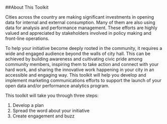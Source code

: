 ##About This Toolkit

<p>Cities across the country are making significant investments in opening data for internal and external consumption. Many of them are also using data for analysis and performance management. These efforts are highly valued and appreciated by stakeholders involved in policy making and front-line operations.</p>

<p>To help your initiative become deeply rooted in the community, it requires a wide and engaged audience beyond the walls of city hall. This can be achieved by building awareness and cultivating civic pride among community members, inspiring them to take action and connect with your hard work, and sharing the innovative work happening in your city in an accessible and engaging way. This toolkit will help you develop and implement marketing communications efforts to support the launch of your open data and/or performance analytics program.</p>

<p>This toolkit will take you through three steps:</p> 
<ol><li>Develop a plan</li>
<li>Spread the word about your initiative</li>
<li>Create engagement and buzz</li>
